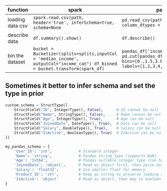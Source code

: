 |function | spark | pandas|
|---|---|---|
|loading data csv|```spark.read.csv(path, header='true', inferSchema=true, schema=None```| ```pd.read_csv(path, header=0, column_dtypes = {})```|
|describe data| ```df.summary().show()``` | ```df.describe()```|
|bin the dataset| ```bucket = Bucketizer(splits=splits,inputCol = 'median_income', outputCol="income_cat") df_binned = bucket.transform(spark_df)``` | ```pandas_df['income_cat'] = pd.cut(pandas_df['median_income'], bins=[0.,1.5,3.0,4.5,6.,np.inf], labels=[1,2,3,4,5])```|



## Sometimes it better to infer schema and set the type in prior
```py
custom_schema = StructType([
    StructField("ID", IntegerType(), False),      # ID cannot be null
    StructField("Name", StringType(), False),     # Name cannot be null
    StructField("Age", IntegerType(), True),      # Age can be null
    StructField("JoinedDate", DateType(), True),  # Date can be null
    StructField("Salary", DoubleType(), True),    # Salary can be null
    StructField("IsActive", BooleanType(), True)  # IsActive can be null
])

my_pandas_schema = {
    'User_ID': 'int',            # Standard integer
    'Name': 'string',            # Pandas string type (supports NaN)
    'Age': 'Int64',              # Pandas nullable integer type (can hold pd.NA)
    'JoinedDate': 'object',      # Read as object first, then parse dates separately
    'Salary': 'float32',         # Use smaller float for memory
    'Product_ID': 'str',         # Keep as string to preserve leading zeros
    'IsActive': 'object'         # Read as object, then map to boolean
}
```